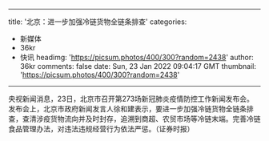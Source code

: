 
---
title: '北京：进一步加强冷链货物全链条排查'
categories: 
 - 新媒体
 - 36kr
 - 快讯
headimg: 'https://picsum.photos/400/300?random=2438'
author: 36kr
comments: false
date: Sun, 23 Jan 2022 09:04:17 GMT
thumbnail: 'https://picsum.photos/400/300?random=2438'
---

<div>   
央视新闻消息，23日，北京市召开第273场新冠肺炎疫情防控工作新闻发布会。发布会上，北京市政府新闻发言人徐和建表示，要进一步加强冷链货物全链条排查，查清涉疫货物流向并及时封存，追溯到商超、农贸市场等冷链末端。完善冷链食品管理办法，对违法违规经营行为依法严惩。（证券时报）  
</div>
            